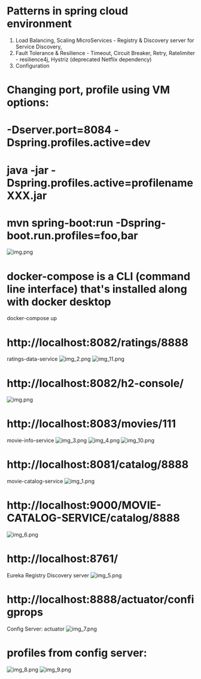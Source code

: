 # Patterns in spring cloud environment

1) Load Balancing, Scaling MicroServices - Registry & Discovery server for Service Discovery,
2) Fault Tolerance & Resilience - Timeout, Circuit Breaker, Retry, Ratelimiter - resilience4j, Hystriz (deprecated Netflix dependency)
3) Configuration


# Changing port, profile using VM options:
# -Dserver.port=8084 -Dspring.profiles.active=dev

# java -jar -Dspring.profiles.active=profilename XXX.jar

# mvn spring-boot:run -Dspring-boot.run.profiles=foo,bar

![img.png](/z-readme-imgs/img.png)



# docker-compose is a CLI (command line interface) that's installed along with docker desktop

docker-compose up



# http://localhost:8082/ratings/8888
ratings-data-service
![img_2.png](/z-readme-imgs/img_2.png)
![img_11.png](/z-readme-imgs/img_11.png)
# http://localhost:8082/h2-console/
![img.png](z-readme-imgs/img_12.png)


# http://localhost:8083/movies/111
movie-info-service
![img_3.png](/z-readme-imgs/img_3.png)
![img_4.png](/z-readme-imgs/img_4.png)
![img_10.png](/z-readme-imgs/img_10.png)


# http://localhost:8081/catalog/8888
movie-catalog-service
![img_1.png](/z-readme-imgs/img_1.png)
# http://localhost:9000/MOVIE-CATALOG-SERVICE/catalog/8888
![img_6.png](/z-readme-imgs/img_6.png)


# http://localhost:8761/
Eureka Registry Discovery server
![img_5.png](/z-readme-imgs/img_5.png)


# http://localhost:8888/actuator/configprops
Config Server: actuator
![img_7.png](/z-readme-imgs/img_7.png)


# profiles from config server:
![img_8.png](/z-readme-imgs/img_8.png)
![img_9.png](/z-readme-imgs/img_9.png)






